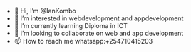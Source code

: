 - 👋 Hi, I’m @IanKombo
- 👀 I’m interested in webdevelopment and appdevelopment
- 🌱 I’m currently learning Diploma in ICT
- 💞️ I’m looking to collaborate on web and app development
- 📫 How to reach me whatsapp:+254710415203

<!---
IanKombo/IanKombo is a ✨ special ✨ repository because its `README.md` (this file) appears on your GitHub profile.
You can click the Preview link to take a look at your changes.
--->
